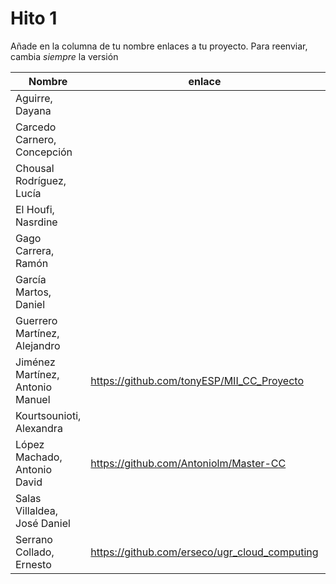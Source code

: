 # Hito 1

Añade en la columna de tu nombre enlaces a tu proyecto. Para reenviar, cambia *siempre* la versión

| Nombre                           | enlace  | version |
|----------------------------------|---------|---------|
| Aguirre, Dayana                  | | |
| Carcedo Carnero, Concepción      | | |
| Chousal Rodríguez, Lucía         | | |
| El Houfi, Nasrdine               | | |
| Gago Carrera, Ramón              | | |
| García Martos, Daniel            | | |
| Guerrero Martínez, Alejandro     | | |
| Jiménez Martínez, Antonio Manuel | https://github.com/tonyESP/MII_CC_Proyecto | 13 |
| Kourtsounioti, Alexandra         | | |
| López Machado, Antonio David     | https://github.com/Antoniolm/Master-CC | 1 | 
| Salas Villaldea, José Daniel     | | |
| Serrano Collado, Ernesto         | https://github.com/erseco/ugr_cloud_computing | 3 |
